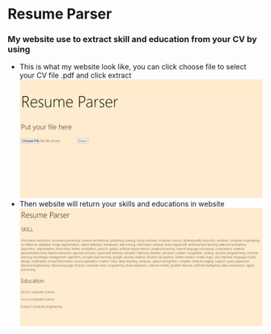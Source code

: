 # Resume Parser
### My website use to extract skill and education from your CV by using 
* This is what my website look like,  you can click choose file to select your CV file .pdf and click extract 
![home_page!](https://github.com/Nutdanai1221/NLP/blob/master/Assignment/resume_parser/figure/1.png)
* Then website will return your skills and educations in website
![home_page!](https://github.com/Nutdanai1221/NLP/blob/master/Assignment/resume_parser/figure/2.png)
